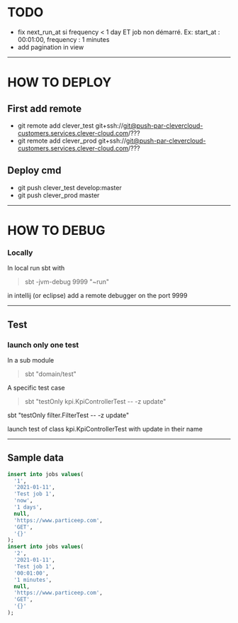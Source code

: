 # TODO

* fix next_run_at si frequency < 1 day ET job non démarré. Ex: start_at : 00:01:00, frequency : 1 minutes
* add pagination in view


------------------------------

# HOW TO DEPLOY

## First add remote

* git remote add clever_test git+ssh://git@push-par-clevercloud-customers.services.clever-cloud.com/???
* git remote add clever_prod git+ssh://git@push-par-clevercloud-customers.services.clever-cloud.com/???

## Deploy cmd

* git push clever_test develop:master
* git push clever_prod master

------------------------------

# HOW TO DEBUG

### Locally

In local run sbt with

>sbt -jvm-debug 9999 "~run"

in intellij (or eclipse) add a remote debugger on the port 9999

------------------------------

## Test

### launch only one test

In a sub module
>sbt "domain/test"

A specific test case
>sbt "testOnly kpi.KpiControllerTest -- -z update"

sbt "testOnly filter.FilterTest -- -z update"

launch test of class kpi.KpiControllerTest with update in their name

------------------------------

## Sample data

```sql
insert into jobs values(
  '1',
  '2021-01-11',
  'Test job 1',
  'now',
  '1 days',
  null,
  'https://www.particeep.com',
  'GET',
  '{}'
);
insert into jobs values(
  '2',
  '2021-01-11',
  'Test job 1',
  '00:01:00',
  '1 minutes',
  null,
  'https://www.particeep.com',
  'GET',
  '{}'
);
```
